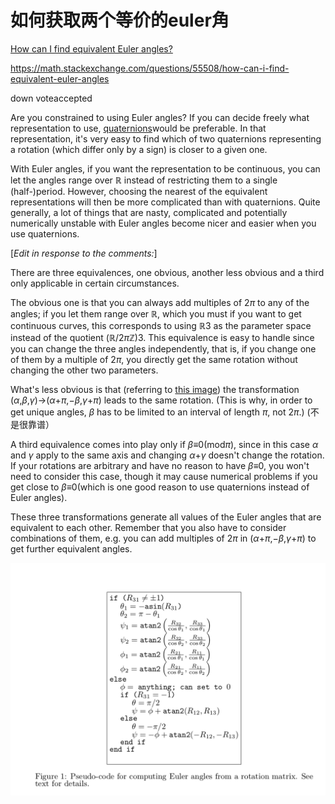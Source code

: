 # 如何获取两个等价的euler角

[How can I find equivalent Euler angles?](https://math.stackexchange.com/questions/55508/how-can-i-find-equivalent-euler-angles)

https://math.stackexchange.com/questions/55508/how-can-i-find-equivalent-euler-angles

down voteaccepted

Are you constrained to using Euler angles? If you can decide freely what representation to use, [quaternions](http://en.wikipedia.org/wiki/Quaternions_and_spatial_rotation)would be preferable. In that representation, it's very easy to find which of two quaternions representing a rotation (which differ only by a sign) is closer to a given one.

With Euler angles, if you want the representation to be continuous, you can let the angles range over ℝ instead of restricting them to a single (half-)period. However, choosing the nearest of the equivalent representations will then be more complicated than with quaternions. Quite generally, a lot of things that are nasty, complicated and potentially numerically unstable with Euler angles become nicer and easier when you use quaternions.

[*Edit in response to the comments:*]

There are three equivalences, one obvious, another less obvious and a third only applicable in certain circumstances.

The obvious one is that you can always add multiples of 2*π* to any of the angles; if you let them range over ℝ, which you must if you want to get continuous curves, this corresponds to using ℝ3 as the parameter space instead of the quotient (ℝ/2*π*ℤ)3. This equivalence is easy to handle since you can change the three angles independently, that is, if you change one of them by a multiple of 2*π*, you directly get the same rotation without changing the other two parameters.

What's less obvious is that (referring to [this image](http://en.wikipedia.org/wiki/File%3aEulerangles.svg)) the transformation (*α*,*β*,*γ*)→(*α*+*π*,−*β*,*γ*+*π*) leads to the same rotation. (This is why, in order to get unique angles, *β* has to be limited to an interval of length *π*, not 2*π*.)  (不是很靠谱）

A third equivalence comes into play only if *β*≡0(mod*π*), since in this case *α* and *γ* apply to the same axis and changing *α*+*γ* doesn't change the rotation. If your rotations are arbitrary and have no reason to have *β*≡0, you won't need to consider this case, though it may cause numerical problems if you get close to *β*≡0(which is one good reason to use quaternions instead of Euler angles).

These three transformations generate all values of the Euler angles that are equivalent to each other. Remember that you also have to consider combinations of them, e.g. you can add multiples of 2*π* in (*α*+*π*,−*β*,*γ*+*π*) to get further equivalent angles.



![](img/euler_angle.png)